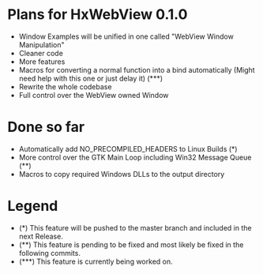 # Plans for HxWebView 0.1.0

- Window Examples will be unified in one called "WebView Window Manipulation"
- Cleaner code
- More features
- Macros for converting a normal function into a bind automatically (Might need help with this one or just delay it) (***)
- Rewrite the whole codebase
- Full control over the WebView owned Window

# Done so far

- Automatically add NO_PRECOMPILED_HEADERS to Linux Builds (*)
- More control over the GTK Main Loop including Win32 Message Queue (**)
- Macros to copy required Windows DLLs to the output directory

# Legend

- (*) This feature will be pushed to the master branch and included in the next Release.
- (**) This feature is pending to be fixed and most likely be fixed in the following commits.
- (***) This feature is currently being worked on.